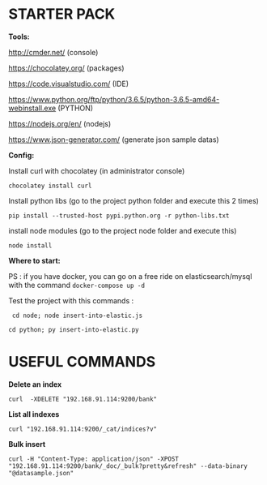 # STARTER PACK

**Tools:**

http://cmder.net/  (console)

https://chocolatey.org/  (packages)

https://code.visualstudio.com/ (IDE)

https://www.python.org/ftp/python/3.6.5/python-3.6.5-amd64-webinstall.exe (PYTHON)

https://nodejs.org/en/ (nodejs)

https://www.json-generator.com/ (generate json sample datas)

**Config:**

Install curl with chocolatey (in administrator console)

`chocolatey install curl`

Install python libs (go to the project python folder and execute this 2 times)

`pip install --trusted-host pypi.python.org -r python-libs.txt`

install node modules (go to the project node folder and execute this)

`node install`

**Where to start:**

PS : if you have docker, you can go on a free ride on elasticsearch/mysql with the command
`docker-compose up -d`

Test the project with this commands :

`
cd node;
node insert-into-elastic.js`

`cd python;
py insert-into-elastic.py`

# USEFUL COMMANDS

**Delete an index**

`curl  -XDELETE "192.168.91.114:9200/bank"`

**List all indexes**

`curl "192.168.91.114:9200/_cat/indices?v"`

**Bulk insert**

`curl -H "Content-Type: application/json" -XPOST "192.168.91.114:9200/bank/_doc/_bulk?pretty&refresh" --data-binary "@datasample.json"`
